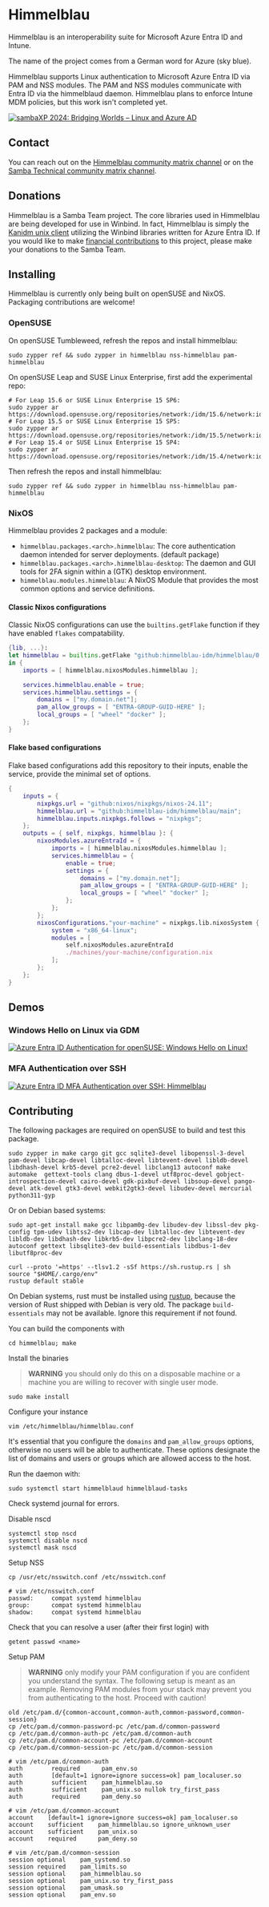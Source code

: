 # Himmelblau

Himmelblau is an interoperability suite for Microsoft Azure Entra ID and Intune.

The name of the project comes from a German word for Azure (sky blue).

Himmelblau supports Linux authentication to Microsoft Azure Entra ID via PAM and NSS modules.
The PAM and NSS modules communicate with Entra ID via the himmelblaud daemon. Himmelblau plans to
enforce Intune MDM policies, but this work isn't completed yet.

[![sambaXP 2024: Bridging Worlds – Linux and Azure AD](img/sambaxp.png)](https://www.youtube.com/watch?v=G07FTKoNTRA "sambaXP 2024: Bridging Worlds – Linux and Azure AD")

## Contact

You can reach out on the [Himmelblau community matrix channel](https://matrix.to/#/#himmelblau:matrix.org)
or on the [Samba Technical community matrix channel](https://matrix.to/#/#samba-technical:matrix.org).

## Donations

Himmelblau is a Samba Team project. The core libraries used in Himmelblau are being developed for use
in Winbind. In fact, Himmelblau is simply the [Kanidm unix client](https://github.com/kanidm/kanidm)
utilizing the Winbind libraries written for Azure Entra ID. If you would like to make
[financial contributions](https://www.samba.org/samba/donations.html) to this project, please make your
donations to the Samba Team.

## Installing

Himmelblau is currently only being built on openSUSE and NixOS. Packaging contributions are welcome!

### OpenSUSE

On openSUSE Tumbleweed, refresh the repos and install himmelblau:

```shell
sudo zypper ref && sudo zypper in himmelblau nss-himmelblau pam-himmelblau
```

On openSUSE Leap and SUSE Linux Enterprise, first add the experimental repo:

```shell
# For Leap 15.6 or SUSE Linux Enterprise 15 SP6:
sudo zypper ar https://download.opensuse.org/repositories/network:/idm/15.6/network:idm.repo
# For Leap 15.5 or SUSE Linux Enterprise 15 SP5:
sudo zypper ar https://download.opensuse.org/repositories/network:/idm/15.5/network:idm.repo
# For Leap 15.4 or SUSE Linux Enterprise 15 SP4:
sudo zypper ar https://download.opensuse.org/repositories/network:/idm/15.4/network:idm.repo
```

Then refresh the repos and install himmelblau:

```shell
sudo zypper ref && sudo zypper in himmelblau nss-himmelblau pam-himmelblau
```

### NixOS

Himmelblau provides 2 packages and a module:

* `himmelblau.packages.<arch>.himmelblau`: The core authentication daemon intended for server deployments. (default package)
* `himmelblau.packages.<arch>.himmelblau-desktop`: The daemon and GUI tools for 2FA signin within a (GTK) desktop environment.
* `himmelblau.modules.himmelblau`: A NixOS Module that provides the most common options and service definitions.

#### Classic Nixos configurations

Classic NixOS configurations can use the `builtins.getFlake` function if they have enabled `flakes` compatability.

```nix
{lib, ...}:
let himmelblau = builtins.getFlake "github:himmelblau-idm/himmelblau/0.9.0";
in {
    imports = [ himmelblau.nixosModules.himmelblau ];

    services.himmelblau.enable = true;
    services.himmelblau.settings = {
        domains = ["my.domain.net"];
        pam_allow_groups = [ "ENTRA-GROUP-GUID-HERE" ];
        local_groups = [ "wheel" "docker" ];
    };
}
```

#### Flake based configurations

Flake based configurations add this repository to their inputs, enable the service, provide the minimal set of options.

```nix
{
    inputs = {
        nixpkgs.url = "github:nixos/nixpkgs/nixos-24.11";
        himmelblau.url = "github:himmelblau-idm/himmelblau/main";
        himmelblau.inputs.nixpkgs.follows = "nixpkgs";
    };
    outputs = { self, nixpkgs, himmelblau }: {
        nixosModules.azureEntraId = {
            imports = [ himmelblau.nixosModules.himmelblau ];
            services.himmelblau = {
                enable = true;
                settings = {
                    domains = ["my.domain.net"];
                    pam_allow_groups = [ "ENTRA-GROUP-GUID-HERE" ];
                    local_groups = [ "wheel" "docker" ];
                };
            };
        };
        nixosConfigurations."your-machine" = nixpkgs.lib.nixosSystem {
            system = "x86_64-linux";
            modules = [
                self.nixosModules.azureEntraId
                ./machines/your-machine/configuration.nix
            ];
        };
    };
}
```

## Demos

### Windows Hello on Linux via GDM
[![Azure Entra ID Authentication for openSUSE: Windows Hello on Linux!](img/hello.png)](https://www.youtube.com/watch?v=rSeHxs0JX58 "Azure Entra ID Authentication for openSUSE: Windows Hello on Linux!")

### MFA Authentication over SSH

[![Azure Entra ID MFA Authentication over SSH: Himmelblau](img/ssh.png)](https://www.youtube.com/watch?v=IAqC8FoYLGc "Azure Entra ID MFA Authentication over SSH: Himmelblau")

## Contributing

The following packages are required on openSUSE to build and test this package.

    sudo zypper in make cargo git gcc sqlite3-devel libopenssl-3-devel pam-devel libcap-devel libtalloc-devel libtevent-devel libldb-devel libdhash-devel krb5-devel pcre2-devel libclang13 autoconf make automake  gettext-tools clang dbus-1-devel utf8proc-devel gobject-introspection-devel cairo-devel gdk-pixbuf-devel libsoup-devel pango-devel atk-devel gtk3-devel webkit2gtk3-devel libudev-devel mercurial python311-gyp


Or on Debian based systems:

    sudo apt-get install make gcc libpam0g-dev libudev-dev libssl-dev pkg-config tpm-udev libtss2-dev libcap-dev libtalloc-dev libtevent-dev libldb-dev libdhash-dev libkrb5-dev libpcre2-dev libclang-18-dev autoconf gettext libsqlite3-dev build-essentials libdbus-1-dev libutf8proc-dev

    curl --proto '=https' --tlsv1.2 -sSf https://sh.rustup.rs | sh
    source "$HOME/.cargo/env"
    rustup default stable

On Debian systems, rust must be installed using [rustup](https://rustup.rs), because the version of Rust shipped with Debian is very old. The package `build-essentials` may not be available. Ignore this requirement if not found.

You can build the components with

    cd himmelblau; make

Install the binaries

> **WARNING** you should only do this on a disposable machine or a machine you are willing to
> recover with single user mode.

    sudo make install

Configure your instance

    vim /etc/himmelblau/himmelblau.conf

It's essential that you configure the `domains` and `pam_allow_groups` options, otherwise
no users will be able to authenticate. These options designate the list of domains and users
or groups which are allowed access to the host.

Run the daemon with:

    sudo systemctl start himmelblaud himmelblaud-tasks

Check systemd journal for errors.

Disable nscd

    systemctl stop nscd
    systemctl disable nscd
    systemctl mask nscd

Setup NSS

    cp /usr/etc/nsswitch.conf /etc/nsswitch.conf

    # vim /etc/nsswitch.conf
    passwd:     compat systemd himmelblau
    group:      compat systemd himmelblau
    shadow:     compat systemd himmelblau

Check that you can resolve a user (after their first login) with

    getent passwd <name>

Setup PAM

> **WARNING** only modify your PAM configuration if you are confident you understand
> the syntax. The following setup is meant as an example. Removing PAM modules from
> your stack may prevent you from authenticating to the host. Proceed with caution!

    old /etc/pam.d/{common-account,common-auth,common-password,common-session}
    cp /etc/pam.d/common-password-pc /etc/pam.d/common-password
    cp /etc/pam.d/common-auth-pc /etc/pam.d/common-auth
    cp /etc/pam.d/common-account-pc /etc/pam.d/common-account
    cp /etc/pam.d/common-session-pc /etc/pam.d/common-session

    # vim /etc/pam.d/common-auth
    auth        required      pam_env.so
    auth        [default=1 ignore=ignore success=ok] pam_localuser.so
    auth        sufficient    pam_himmelblau.so
    auth        sufficient    pam_unix.so nullok try_first_pass
    auth        required      pam_deny.so

    # vim /etc/pam.d/common-account
    account    [default=1 ignore=ignore success=ok] pam_localuser.so
    account    sufficient    pam_himmelblau.so ignore_unknown_user
    account    sufficient    pam_unix.so
    account    required      pam_deny.so

    # vim /etc/pam.d/common-session
    session optional    pam_systemd.so
    session required    pam_limits.so
    session optional    pam_himmelblau.so
    session optional    pam_unix.so try_first_pass
    session optional    pam_umask.so
    session optional    pam_env.so
